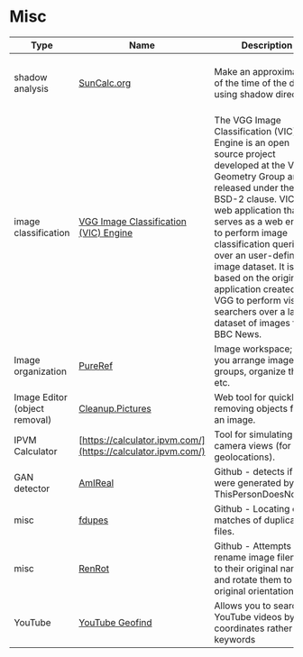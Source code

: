 # Misc

| Type                          | Name                                                                                    | Description                                                                                                                                                                                                                                                                                                                                                                                                       | Free? | guide                                                                                                                                       |
| ----------------------------- | --------------------------------------------------------------------------------------- | ----------------------------------------------------------------------------------------------------------------------------------------------------------------------------------------------------------------------------------------------------------------------------------------------------------------------------------------------------------------------------------------------------------------- | ----- | ------------------------------------------------------------------------------------------------------------------------------------------- |
| shadow analysis               | [SunCalc.org](http://suncalc.org/)                                                      | Make an approximation of the time of the day using shadow direction.                                                                                                                                                                                                                                                                                                                                              | yes   | [Using the Sun and Shadows for Geolocation](https://www.bellingcat.com/resources/2020/12/03/using-the-sun-and-the-shadows-for-geolocation/) |
| image classification          | [VGG Image Classification (VIC) Engine](http://www.robots.ox.ac.uk/\~vgg/software/vic/) | The VGG Image Classification (VIC) Engine is an open source project developed at the Visual Geometry Group and released under the BSD-2 clause. VIC is a web application that serves as a web engine to perform image classification queries over an user-defined image dataset. It is based on the original application created by VGG to perform visual searchers over a large dataset of images from BBC News. | yes   |                                                                                                                                             |
| Image organization            | [PureRef](https://www.pureref.com/index.php)                                            | Image workspace; lets you arrange images in groups, organize them, etc.                                                                                                                                                                                                                                                                                                                                           | yes   |                                                                                                                                             |
| Image Editor (object removal) | [Cleanup.Pictures](https://cleanup.pictures/)                                           | Web tool for quickly removing objects from an image.                                                                                                                                                                                                                                                                                                                                                              | yes   |                                                                                                                                             |
| IPVM Calculator               | [https://calculator.ipvm.com/](https://calculator.ipvm.com/)                            | Tool for simulating camera views (for geolocations).                                                                                                                                                                                                                                                                                                                                                              | yes   |                                                                                                                                             |
| GAN detector                  | [AmIReal](https://seintpl.github.io/AmIReal/)                                           | Github - detects if faces were generated by ThisPersonDoesNotExist                                                                                                                                                                                                                                                                                                                                                | yes   |                                                                                                                                             |
| misc                          | [fdupes](https://github.com/adrianlopezroche/fdupes)                                    | Github - Locating exact matches of duplicate files.                                                                                                                                                                                                                                                                                                                                                               | yes   |                                                                                                                                             |
| misc                          | [RenRot](https://github.com/andy-shev/RenRot)                                           | Github - Attempts to rename image filenames to their original name, and rotate them to the original orientation.                                                                                                                                                                                                                                                                                                  | yes   |                                                                                                                                             |
| YouTube                       | [YouTube Geofind](https://mattw.io/youtube-geofind/location)                            | Allows you to search for YouTube videos by coordinates rather than keywords                                                                                                                                                                                                                                                                                                                                       | yes   |                                                                                                                                             |
